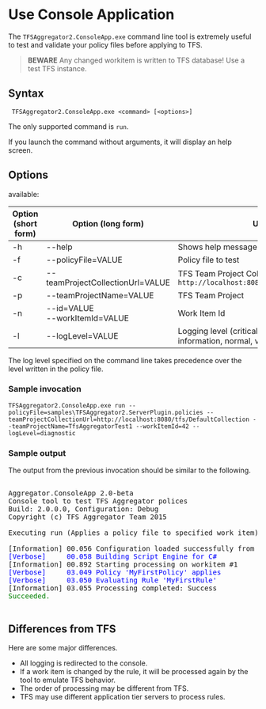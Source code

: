 # Use Console Application

The `TFSAggregator2.ConsoleApp.exe` command line tool is extremely useful to test and validate
your policy files before applying to TFS.

> **BEWARE** Any changed workitem is written to TFS database! Use a test TFS instance.


## Syntax

```
 TFSAggregator2.ConsoleApp.exe <command> [<options>]
```
The only supported command is `run`.

If you launch the command without arguments, it will display an help screen. 

## Options
<options> available:

| Option (short form) | Option (long form) | Usage                                                                               |
|---------------------|--------------------|-------------------------------------------------------------------------------------|
| -h  | --help                             | Shows help message and exit                                                         |
| -f  | --policyFile=VALUE                 | Policy file to test                                                                 |
| -c  | --teamProjectCollectionUrl=VALUE   | TFS Team Project Collection Url, e.g. `http://localhost:8080/tfs/DefaultCollection` |
| -p  | --teamProjectName=VALUE            | TFS Team Project                                                                    |
| -n  | --id=VALUE <br> --workItemId=VALUE | Work Item Id                                                                        |
| -l  | --logLevel=VALUE                   | Logging level (critical, error, warning, information, normal, verbose, diagnostic)  |

The log level specified on the command line takes precedence over the level written in the policy file. 


### Sample invocation

```
TFSAggregator2.ConsoleApp.exe run --policyFile=samples\TFSAggregator2.ServerPlugin.policies --teamProjectCollectionUrl=http://localhost:8080/tfs/DefaultCollection --teamProjectName=TfsAggregatorTest1 --workItemId=42 --logLevel=diagnostic
```

### Sample output

The output from the previous invocation should be similar to the following. 
<pre>

Aggregator.ConsoleApp 2.0-beta
Console tool to test TFS Aggregator polices
Build: 2.0.0.0, Configuration: Debug
Copyright (c) TFS Aggregator Team 2015

Executing run (Applies a policy file to specified work item):

[Information] 00.056 Configuration loaded successfully from 'C:\Repos\GitHub\tfsaggregator\samples\TFSAggregator2.ServerPlugin.policies'
<span style="color:blue">[Verbose]     00.058 Building Script Engine for C#</span>
[Information] 00.892 Starting processing on workitem #1
<span style="color:blue">[Verbose]     03.049 Policy 'MyFirstPolicy' applies</span>
<span style="color:blue">[Verbose]     03.050 Evaluating Rule 'MyFirstRule'</span>
[Information] 03.055 Processing completed: Success
<span style="color:green">Succeeded.</span>

</pre>



## Differences from TFS

Here are some major differences.

 * All logging is redirected to the console.
 * If a work item is changed by the rule, it will be processed again by the tool to emulate TFS behavior.
 * The order of processing may be different from TFS.
 * TFS may use different application tier servers to process rules.
